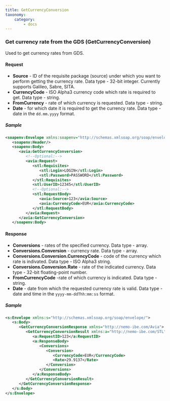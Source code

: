 ```yaml
---
title: GetCurrencyConversion
taxonomy:
    category:
        - docs
---
```


### Get currency rate from the GDS (GetCurrencyConversion)

Used to get currency rates from GDS.

#### Request

-  **Source** - ID of the requisite package (source) under which you want to perform getting the currency rate. Data type - 32-bit integer. Currently supports Galileo, Sabre, SITA.
-  **CurrencyCode** - ISO Alpha3 currency code which rate is required to get. Data type - string.
-  **FromCurrency** - rate of which currency is requested. Data type - string.
-  **Date** - for which date it is required to get the currency rate. Data type - date in the <code>dd.mm.yyyy</code> format.

##### Sample

```xml
<soapenv:Envelope xmlns:soapenv="http://schemas.xmlsoap.org/soap/envelope/" xmlns:avia="http://nemo-ibe.com/Avia" xmlns:stl="http://nemo-ibe.com/STL">
   <soapenv:Header/>
   <soapenv:Body>
      <avia:GetCurrencyConversion>
         <!--Optional:-->
         <avia:Request>
            <stl:Requisites>
               <stl:Login>LOGIN</stl:Login>
               <stl:Password>PASSWORD</stl:Password>
            </stl:Requisites>
            <stl:UserID>12345</stl:UserID>
            <!--Optional:-->
            <stl:RequestBody>
               <avia:Source>123</avia:Source>
               <avia:CurrencyCode>EUR</avia:CurrencyCode>
            </stl:RequestBody>
         </avia:Request>
      </avia:GetCurrencyConversion>
   </soapenv:Body>
```

#### Response

-  **Conversions** - rates of the specified currency. Data type - array.
-  **Conversions.Conversion** - currency rate. Data type - array.
-  **Conversions.Conversion.CurrencyCode** - code of the currency which rate is indivated. Data type - ISO Alpha3 string.
-  **Conversions.Conversion.Rate** - rate of the indicated currency. Data type - 32-bit floating-point number.
-  **FromCurrencyCode** -rate of which currency is indicated. Data type - string.
-  **Date** - date from which the requested currency rate is valid. Data type - date and time in the <code>yyyy-mm-ddThh:mm:ss</code> format.

##### Sample

```xml
<s:Envelope xmlns:s="http://schemas.xmlsoap.org/soap/envelope/">
   <s:Body>
      <GetCurrencyConversionResponse xmlns="http://nemo-ibe.com/Avia">
         <GetCurrencyConversionResult xmlns:a="http://nemo-ibe.com/STL" xmlns:i="http://www.w3.org/2001/XMLSchema-instance">
            <a:RequestID>123</a:RequestID>
            <a:ResponseBody>
               <Conversions>
                  <Conversion>
                     <CurrencyCode>EUR</CurrencyCode>
                     <Rate>29.9137</Rate>
                  </Conversion>
               </Conversions>
            </a:ResponseBody>
         </GetCurrencyConversionResult>
      </GetCurrencyConversionResponse>
   </s:Body>
</s:Envelope>
```

